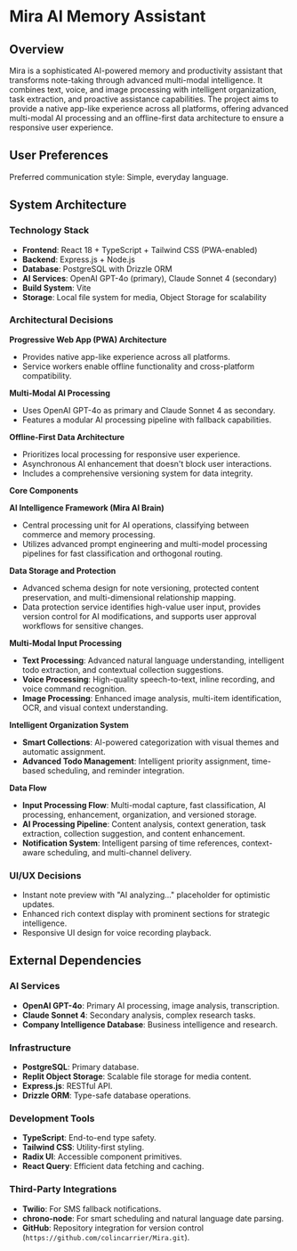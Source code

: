 # Mira AI Memory Assistant

## Overview

Mira is a sophisticated AI-powered memory and productivity assistant that transforms note-taking through advanced multi-modal intelligence. It combines text, voice, and image processing with intelligent organization, task extraction, and proactive assistance capabilities. The project aims to provide a native app-like experience across all platforms, offering advanced multi-modal AI processing and an offline-first data architecture to ensure a responsive user experience.

## User Preferences

Preferred communication style: Simple, everyday language.

## System Architecture

### Technology Stack
- **Frontend**: React 18 + TypeScript + Tailwind CSS (PWA-enabled)
- **Backend**: Express.js + Node.js
- **Database**: PostgreSQL with Drizzle ORM
- **AI Services**: OpenAI GPT-4o (primary), Claude Sonnet 4 (secondary)
- **Build System**: Vite
- **Storage**: Local file system for media, Object Storage for scalability

### Architectural Decisions

**Progressive Web App (PWA) Architecture**
- Provides native app-like experience across all platforms.
- Service workers enable offline functionality and cross-platform compatibility.

**Multi-Modal AI Processing**
- Uses OpenAI GPT-4o as primary and Claude Sonnet 4 as secondary.
- Features a modular AI processing pipeline with fallback capabilities.

**Offline-First Data Architecture**
- Prioritizes local processing for responsive user experience.
- Asynchronous AI enhancement that doesn't block user interactions.
- Includes a comprehensive versioning system for data integrity.

**Core Components**

**AI Intelligence Framework (Mira AI Brain)**
- Central processing unit for AI operations, classifying between commerce and memory processing.
- Utilizes advanced prompt engineering and multi-model processing pipelines for fast classification and orthogonal routing.

**Data Storage and Protection**
- Advanced schema design for note versioning, protected content preservation, and multi-dimensional relationship mapping.
- Data protection service identifies high-value user input, provides version control for AI modifications, and supports user approval workflows for sensitive changes.

**Multi-Modal Input Processing**
- **Text Processing**: Advanced natural language understanding, intelligent todo extraction, and contextual collection suggestions.
- **Voice Processing**: High-quality speech-to-text, inline recording, and voice command recognition.
- **Image Processing**: Enhanced image analysis, multi-item identification, OCR, and visual context understanding.

**Intelligent Organization System**
- **Smart Collections**: AI-powered categorization with visual themes and automatic assignment.
- **Advanced Todo Management**: Intelligent priority assignment, time-based scheduling, and reminder integration.

**Data Flow**
- **Input Processing Flow**: Multi-modal capture, fast classification, AI processing, enhancement, organization, and versioned storage.
- **AI Processing Pipeline**: Content analysis, context generation, task extraction, collection suggestion, and content enhancement.
- **Notification System**: Intelligent parsing of time references, context-aware scheduling, and multi-channel delivery.

### UI/UX Decisions
- Instant note preview with "AI analyzing..." placeholder for optimistic updates.
- Enhanced rich context display with prominent sections for strategic intelligence.
- Responsive UI design for voice recording playback.

## External Dependencies

### AI Services
- **OpenAI GPT-4o**: Primary AI processing, image analysis, transcription.
- **Claude Sonnet 4**: Secondary analysis, complex research tasks.
- **Company Intelligence Database**: Business intelligence and research.

### Infrastructure
- **PostgreSQL**: Primary database.
- **Replit Object Storage**: Scalable file storage for media content.
- **Express.js**: RESTful API.
- **Drizzle ORM**: Type-safe database operations.

### Development Tools
- **TypeScript**: End-to-end type safety.
- **Tailwind CSS**: Utility-first styling.
- **Radix UI**: Accessible component primitives.
- **React Query**: Efficient data fetching and caching.

### Third-Party Integrations
- **Twilio**: For SMS fallback notifications.
- **chrono-node**: For smart scheduling and natural language date parsing.
- **GitHub**: Repository integration for version control (`https://github.com/colincarrier/Mira.git`).